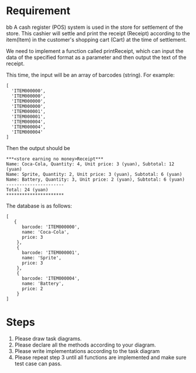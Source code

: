 # Requirement
bb
A cash register (POS) system is used in the store for settlement of the store. This cashier will settle and print the receipt (Receipt) according to the item(Item) in the customer's shopping cart (Cart) at the time of settlement.

We need to implement a function called printReceipt, which can input the data of the specified format as a parameter and then output the text of the receipt.

This time, the input will be an array of barcodes (string). For example:

```
[
  'ITEM000000',
  'ITEM000000',
  'ITEM000000',
  'ITEM000000',
  'ITEM000001',
  'ITEM000001',
  'ITEM000004',
  'ITEM000004',
  'ITEM000004'
]
```

Then the output should be

```
***<store earning no money>Receipt***
Name: Coca-Cola, Quantity: 4, Unit price: 3 (yuan), Subtotal: 12 (yuan)
Name: Sprite, Quantity: 2, Unit price: 3 (yuan), Subtotal: 6 (yuan)
Name: Battery, Quantity: 3, Unit price: 2 (yuan), Subtotal: 6 (yuan)
----------------------
Total: 24 (yuan)
**********************
```

The database is as follows:

```
[
   {
      barcode: 'ITEM000000',
      name: 'Coca-Cola',
      price: 3
    },
    {
      barcode: 'ITEM000001',
      name: 'Sprite',
      price: 3
    },
    {
      barcode: 'ITEM000004',
      name: 'Battery',
      price: 2
    }
]
```


# Steps

1. Please draw task diagrams.
2. Please declare all the methods according to your diagram.
3. Please write implementations according to the task diagram
4. Please repeat step 3 until all functions are implemented and make sure test case can pass.
